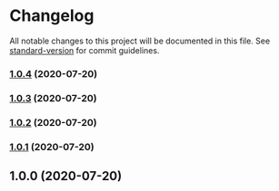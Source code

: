 # Changelog

All notable changes to this project will be documented in this file. See [standard-version](https://github.com/conventional-changelog/standard-version) for commit guidelines.

### [1.0.4](https://github.com/theanarkh/test/compare/v1.0.3...v1.0.4) (2020-07-20)

### [1.0.3](https://github.com/theanarkh/test/compare/v1.0.2...v1.0.3) (2020-07-20)

### [1.0.2](https://github.com/theanarkh/test/compare/v1.0.1...v1.0.2) (2020-07-20)

### [1.0.1](https://github.com/theanarkh/test/compare/v1.0.0...v1.0.1) (2020-07-20)

## 1.0.0 (2020-07-20)
